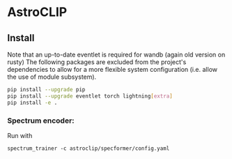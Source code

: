 # AstroCLIP


## Install
Note that an up-to-date eventlet is required for wandb (again old version on rusty)
The following packages are excluded from the project's dependencies to allow for a more flexible system configuration (i.e. allow the use of module subsystem).

```bash
pip install --upgrade pip
pip install --upgrade eventlet torch lightning[extra]
pip install -e .
```

### Spectrum encoder:

Run with
```
spectrum_trainer -c astroclip/specformer/config.yaml
```
